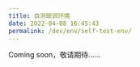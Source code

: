 ```yaml
---
title: 自测联调环境
date: 2022-04-08 16:45:43
permalink: /dev/env/self-test-env/
---
```


Coming soon，敬请期待……
